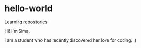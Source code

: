 # hello-world
Learning repositories

Hi! I'm Sima.

I am a student who has recently discovered her love for coding. :)
